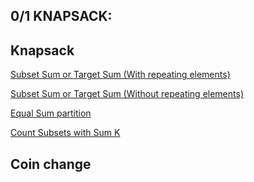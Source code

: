 ## 0/1 KNAPSACK:

## Knapsack
[Subset Sum or Target Sum (With repeating elements)](https://github.com/AnushkaKundu/ALGORITHMS/blob/main/DynamicProgramming/Subset%20Sum%20or%20Target%20Sum%20(With%20repeating%20elements).md)

[Subset Sum or Target Sum (Without repeating elements)](https://github.com/AnushkaKundu/ALGORITHMS/blob/main/DynamicProgramming/Subset%20Sum%20or%20Target%20Sum%20(Without%20repeating%20elements).md)

[Equal Sum partition](https://github.com/AnushkaKundu/ALGORITHMS/blob/main/DynamicProgramming/Equal%20Sum%20partition.md)

[Count Subsets with Sum K](https://github.com/AnushkaKundu/ALGORITHMS/blob/main/DynamicProgramming/Count%20Subsets%20with%20Sum%20K.md)

## Coin change
